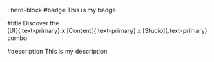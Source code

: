 ::hero-block
#badge
This is my badge

#title
Discover the <br> [UI]{.text-primary} x [Content]{.text-primary} x [Studio]{.text-primary} <br> combo

#description
This is my description

